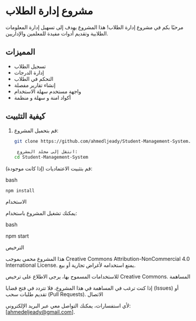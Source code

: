# مشروع إدارة الطلاب

مرحبًا بكم في مشروع إدارة الطلاب! هذا المشروع يهدف إلى تسهيل إدارة المعلومات الطلابية وتقديم أدوات مفيدة للمعلمين والإداريين.

## المميزات

- تسجيل الطلاب
- إدارة الدرجات
- التحكم في الطلاب
- إنشاء تقارير مفصلة
- واجهة مستخدم سهلة الاستخدام
- أكواد امنة و سهلة و منظمة

## كيفية التثبيت

1. قم بتحميل المشروع:
   ```bash
   git clone https://github.com/ahmedljeady/Student-Management-System.git

    انتقل إلى مجلد المشروع:
   cd Student-Management-System

قم بتثبيت الاعتماديات (إذا كانت موجودة):

bash

    npm install

الاستخدام

يمكنك تشغيل المشروع باستخدام:

bash

npm start

الترخيص

هذا المشروع محمي بموجب Creative Commons Attribution-NonCommercial 4.0 International License. يمنع استخدامه لأغراض تجارية أو بيع.

للاستخدامات المسموح بها، يرجى الاطلاع على ترخيص Creative Commons.
المساهمة

إذا كنت ترغب في المساهمة في هذا المشروع، فلا تتردد في فتح قضايا (Issues) أو تقديم طلبات سحب (Pull Requests).
الاتصال

لأي استفسارات، يمكنك التواصل معي عبر البريد الإلكتروني: [ahmedeljeady@gmail.com].
